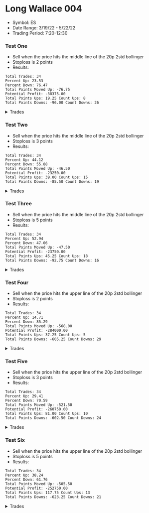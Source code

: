 # Long Wallace 004 
- Symbol: ES
- Date Range: 3/19/22 - 5/22/22
- Trading Period: 7:20-12:30

### Test One
* Sell when the price hits the middle line of the 20p 2std bollinger
* Stoploss is 2 points
* Results:
```
Total Trades: 34
Percent Up: 23.53
Percent Down: 76.47
Total Points Moved Up: -76.75
Potential Profit: -38375.00
Total Points Ups: 19.25 Count Ups: 8
Total Points Downs: -96.00 Count Downs: 26
```

<details><summary>Trades</summary>

<code>In: 2022-03-23 09:15:00		Out: 2022-03-23 09:19:15		Total Move Up: 5.25</code> <br />
<code>In: 2022-03-23 09:48:00		Out: 2022-03-23 09:52:50		Total Move Up: 3.25</code> <br />
<code>In: 2022-03-28 07:40:00		Out: 2022-03-28 07:43:00		Total Move Up: 1.50</code> <br />
<code>In: 2022-03-28 08:28:00		Out: 2022-03-28 08:32:05		Total Move Up: -3.25</code> <br />
<code>In: 2022-03-30 08:03:00		Out: 2022-03-30 08:04:05		Total Move Up: -2.75</code> <br />
<code>In: 2022-04-01 10:24:00		Out: 2022-04-01 10:23:20		Total Move Up: 0.00</code> <br />
<code>In: 2022-04-05 08:42:00		Out: 2022-04-05 08:48:10		Total Move Up: -2.25</code> <br />
<code>In: 2022-04-05 09:25:00		Out: 2022-04-05 09:27:15		Total Move Up: -2.25</code> <br />
<code>In: 2022-04-05 12:01:00		Out: 2022-04-05 12:02:05		Total Move Up: -2.25</code> <br />
<code>In: 2022-04-07 08:57:00		Out: 2022-04-07 08:56:10		Total Move Up: 2.00</code> <br />
<code>In: 2022-04-07 09:52:00		Out: 2022-04-07 09:51:10		Total Move Up: -3.00</code> <br />
<code>In: 2022-04-20 11:58:00		Out: 2022-04-20 11:57:10		Total Move Up: -2.75</code> <br />
<code>In: 2022-04-21 08:36:00		Out: 2022-04-21 08:35:50		Total Move Up: -2.25</code> <br />
<code>In: 2022-04-21 09:07:00		Out: 2022-04-21 09:07:15		Total Move Up: -2.50</code> <br />
<code>In: 2022-04-21 10:21:00		Out: 2022-04-21 10:20:10		Total Move Up: -5.00</code> <br />
<code>In: 2022-04-22 10:43:00		Out: 2022-04-22 10:44:35		Total Move Up: 2.75</code> <br />
<code>In: 2022-04-22 10:44:00		Out: 2022-04-22 10:44:35		Total Move Up: 1.25</code> <br />
<code>In: 2022-04-26 08:39:00		Out: 2022-04-26 08:38:10		Total Move Up: -3.50</code> <br />
<code>In: 2022-04-29 08:15:00		Out: 2022-04-29 08:14:10		Total Move Up: -4.50</code> <br />
<code>In: 2022-04-29 11:12:00		Out: 2022-04-29 11:14:00		Total Move Up: -2.25</code> <br />
<code>In: 2022-04-29 11:42:00		Out: 2022-04-29 11:47:00		Total Move Up: -2.50</code> <br />
<code>In: 2022-04-29 12:16:00		Out: 2022-04-29 12:16:30		Total Move Up: -2.25</code> <br />
<code>In: 2022-05-04 08:17:00		Out: 2022-05-04 08:16:30		Total Move Up: -1.75</code> <br />
<code>In: 2022-05-04 11:36:00		Out: 2022-05-04 11:35:10		Total Move Up: -16.25</code> <br />
<code>In: 2022-05-05 07:44:00		Out: 2022-05-05 07:43:10		Total Move Up: -8.25</code> <br />
<code>In: 2022-05-09 07:27:00		Out: 2022-05-09 07:26:50		Total Move Up: -2.25</code> <br />
<code>In: 2022-05-09 08:35:00		Out: 2022-05-09 08:35:10		Total Move Up: 3.25</code> <br />
<code>In: 2022-05-09 11:30:00		Out: 2022-05-09 11:30:10		Total Move Up: -1.75</code> <br />
<code>In: 2022-05-11 11:01:00		Out: 2022-05-11 11:00:10		Total Move Up: -4.00</code> <br />
<code>In: 2022-05-11 12:18:00		Out: 2022-05-11 12:17:10		Total Move Up: -4.50</code> <br />
<code>In: 2022-05-12 11:35:00		Out: 2022-05-12 11:34:10		Total Move Up: -4.50</code> <br />
<code>In: 2022-05-18 11:39:00		Out: 2022-05-18 11:38:10		Total Move Up: -3.00</code> <br />
<code>In: 2022-05-19 10:52:00		Out: 2022-05-19 10:51:10		Total Move Up: -3.75</code> <br />
<code>In: 2022-05-25 10:15:00		Out: 2022-05-25 10:14:10		Total Move Up: -2.75</code> <br />


</details>

### Test Two
* Sell when the price hits the middle line of the 20p 2std bollinger
* Stoploss is 3 points
* Results:
```
Total Trades: 34
Percent Up: 44.12
Percent Down: 55.88
Total Points Moved Up: -46.50
Potential Profit: -23250.00
Total Points Ups: 39.00 Count Ups: 15
Total Points Downs: -85.50 Count Downs: 19
```

<details><summary>Trades</summary>

<code>In: 2022-03-23 09:15:00		Out: 2022-03-23 09:19:15		Total Move Up: 5.25</code> <br />
<code>In: 2022-03-23 09:48:00		Out: 2022-03-23 09:52:50		Total Move Up: 3.25</code> <br />
<code>In: 2022-03-28 07:40:00		Out: 2022-03-28 07:43:00		Total Move Up: 1.50</code> <br />
<code>In: 2022-03-28 08:28:00		Out: 2022-03-28 08:32:05		Total Move Up: -3.25</code> <br />
<code>In: 2022-03-30 08:03:00		Out: 2022-03-30 08:04:35		Total Move Up: -3.00</code> <br />
<code>In: 2022-04-01 10:24:00		Out: 2022-04-01 10:23:20		Total Move Up: 0.00</code> <br />
<code>In: 2022-04-05 08:42:00		Out: 2022-04-05 08:52:10		Total Move Up: 1.00</code> <br />
<code>In: 2022-04-05 09:25:00		Out: 2022-04-05 09:30:10		Total Move Up: -3.00</code> <br />
<code>In: 2022-04-05 12:01:00		Out: 2022-04-05 12:02:40		Total Move Up: -3.00</code> <br />
<code>In: 2022-04-07 08:57:00		Out: 2022-04-07 08:56:10		Total Move Up: 2.00</code> <br />
<code>In: 2022-04-07 09:52:00		Out: 2022-04-07 09:52:55		Total Move Up: 1.00</code> <br />
<code>In: 2022-04-20 11:58:00		Out: 2022-04-20 12:01:15		Total Move Up: 4.75</code> <br />
<code>In: 2022-04-21 08:36:00		Out: 2022-04-21 08:37:55		Total Move Up: -3.25</code> <br />
<code>In: 2022-04-21 09:07:00		Out: 2022-04-21 09:07:30		Total Move Up: -3.00</code> <br />
<code>In: 2022-04-21 10:21:00		Out: 2022-04-21 10:20:10		Total Move Up: -5.00</code> <br />
<code>In: 2022-04-22 10:43:00		Out: 2022-04-22 10:44:35		Total Move Up: 2.75</code> <br />
<code>In: 2022-04-22 10:44:00		Out: 2022-04-22 10:44:35		Total Move Up: 1.25</code> <br />
<code>In: 2022-04-26 08:39:00		Out: 2022-04-26 08:38:10		Total Move Up: -3.50</code> <br />
<code>In: 2022-04-29 08:15:00		Out: 2022-04-29 08:14:10		Total Move Up: -4.50</code> <br />
<code>In: 2022-04-29 11:12:00		Out: 2022-04-29 11:15:05		Total Move Up: 4.25</code> <br />
<code>In: 2022-04-29 11:42:00		Out: 2022-04-29 11:47:05		Total Move Up: -3.25</code> <br />
<code>In: 2022-04-29 12:16:00		Out: 2022-04-29 12:18:10		Total Move Up: 5.00</code> <br />
<code>In: 2022-05-04 08:17:00		Out: 2022-05-04 08:20:05		Total Move Up: 1.25</code> <br />
<code>In: 2022-05-04 11:36:00		Out: 2022-05-04 11:35:10		Total Move Up: -16.25</code> <br />
<code>In: 2022-05-05 07:44:00		Out: 2022-05-05 07:43:10		Total Move Up: -8.25</code> <br />
<code>In: 2022-05-09 07:27:00		Out: 2022-05-09 07:28:10		Total Move Up: -3.00</code> <br />
<code>In: 2022-05-09 08:35:00		Out: 2022-05-09 08:35:10		Total Move Up: 3.25</code> <br />
<code>In: 2022-05-09 11:30:00		Out: 2022-05-09 11:30:30		Total Move Up: -3.50</code> <br />
<code>In: 2022-05-11 11:01:00		Out: 2022-05-11 11:00:10		Total Move Up: -4.00</code> <br />
<code>In: 2022-05-11 12:18:00		Out: 2022-05-11 12:17:10		Total Move Up: -4.50</code> <br />
<code>In: 2022-05-12 11:35:00		Out: 2022-05-12 11:34:10		Total Move Up: -4.50</code> <br />
<code>In: 2022-05-18 11:39:00		Out: 2022-05-18 11:38:10		Total Move Up: -3.00</code> <br />
<code>In: 2022-05-19 10:52:00		Out: 2022-05-19 10:51:10		Total Move Up: -3.75</code> <br />
<code>In: 2022-05-25 10:15:00		Out: 2022-05-25 10:15:25		Total Move Up: 2.50</code> <br />


</details>

### Test Three
* Sell when the price hits the middle line of the 20p 2std bollinger
* Stoploss is 5 points
* Results:
```
Total Trades: 34
Percent Up: 52.94
Percent Down: 47.06
Total Points Moved Up: -47.50
Potential Profit: -23750.00
Total Points Ups: 45.25 Count Ups: 18
Total Points Downs: -92.75 Count Downs: 16
```

<details><summary>Trades</summary>

<code>In: 2022-03-23 09:15:00		Out: 2022-03-23 09:19:15		Total Move Up: 5.25</code> <br />
<code>In: 2022-03-23 09:48:00		Out: 2022-03-23 09:52:50		Total Move Up: 3.25</code> <br />
<code>In: 2022-03-28 07:40:00		Out: 2022-03-28 07:43:00		Total Move Up: 1.50</code> <br />
<code>In: 2022-03-28 08:28:00		Out: 2022-03-28 08:33:25		Total Move Up: -5.50</code> <br />
<code>In: 2022-03-30 08:03:00		Out: 2022-03-30 08:07:05		Total Move Up: -5.00</code> <br />
<code>In: 2022-04-01 10:24:00		Out: 2022-04-01 10:23:20		Total Move Up: 0.00</code> <br />
<code>In: 2022-04-05 08:42:00		Out: 2022-04-05 08:52:10		Total Move Up: 1.00</code> <br />
<code>In: 2022-04-05 09:25:00		Out: 2022-04-05 09:36:55		Total Move Up: -0.75</code> <br />
<code>In: 2022-04-05 12:01:00		Out: 2022-04-05 12:04:10		Total Move Up: -5.25</code> <br />
<code>In: 2022-04-07 08:57:00		Out: 2022-04-07 08:56:10		Total Move Up: 2.00</code> <br />
<code>In: 2022-04-07 09:52:00		Out: 2022-04-07 09:52:55		Total Move Up: 1.00</code> <br />
<code>In: 2022-04-20 11:58:00		Out: 2022-04-20 12:01:15		Total Move Up: 4.75</code> <br />
<code>In: 2022-04-21 08:36:00		Out: 2022-04-21 08:40:20		Total Move Up: -5.50</code> <br />
<code>In: 2022-04-21 09:07:00		Out: 2022-04-21 09:10:35		Total Move Up: -5.00</code> <br />
<code>In: 2022-04-21 10:21:00		Out: 2022-04-21 10:20:10		Total Move Up: -5.00</code> <br />
<code>In: 2022-04-22 10:43:00		Out: 2022-04-22 10:44:35		Total Move Up: 2.75</code> <br />
<code>In: 2022-04-22 10:44:00		Out: 2022-04-22 10:44:35		Total Move Up: 1.25</code> <br />
<code>In: 2022-04-26 08:39:00		Out: 2022-04-26 08:41:30		Total Move Up: -5.00</code> <br />
<code>In: 2022-04-29 08:15:00		Out: 2022-04-29 08:14:20		Total Move Up: -5.00</code> <br />
<code>In: 2022-04-29 11:12:00		Out: 2022-04-29 11:15:05		Total Move Up: 4.25</code> <br />
<code>In: 2022-04-29 11:42:00		Out: 2022-04-29 11:47:15		Total Move Up: -5.00</code> <br />
<code>In: 2022-04-29 12:16:00		Out: 2022-04-29 12:18:10		Total Move Up: 5.00</code> <br />
<code>In: 2022-05-04 08:17:00		Out: 2022-05-04 08:20:05		Total Move Up: 1.25</code> <br />
<code>In: 2022-05-04 11:36:00		Out: 2022-05-04 11:35:10		Total Move Up: -16.25</code> <br />
<code>In: 2022-05-05 07:44:00		Out: 2022-05-05 07:43:10		Total Move Up: -8.25</code> <br />
<code>In: 2022-05-09 07:27:00		Out: 2022-05-09 07:28:45		Total Move Up: -5.00</code> <br />
<code>In: 2022-05-09 08:35:00		Out: 2022-05-09 08:35:10		Total Move Up: 3.25</code> <br />
<code>In: 2022-05-09 11:30:00		Out: 2022-05-09 11:32:00		Total Move Up: -6.25</code> <br />
<code>In: 2022-05-11 11:01:00		Out: 2022-05-11 11:00:50		Total Move Up: 1.00</code> <br />
<code>In: 2022-05-11 12:18:00		Out: 2022-05-11 12:18:05		Total Move Up: 1.00</code> <br />
<code>In: 2022-05-12 11:35:00		Out: 2022-05-12 11:38:35		Total Move Up: -5.00</code> <br />
<code>In: 2022-05-18 11:39:00		Out: 2022-05-18 11:47:55		Total Move Up: -5.00</code> <br />
<code>In: 2022-05-19 10:52:00		Out: 2022-05-19 10:52:45		Total Move Up: 4.25</code> <br />
<code>In: 2022-05-25 10:15:00		Out: 2022-05-25 10:15:25		Total Move Up: 2.50</code> <br />


</details>

### Test Four
* Sell when the price hits the upper line of the 20p 2std bollinger
* Stoploss is 2 points
* Results:
```
Total Trades: 34
Percent Up: 14.71
Percent Down: 85.29
Total Points Moved Up: -568.00
Potential Profit: -284000.00
Total Points Ups: 37.25 Count Ups: 5
Total Points Downs: -605.25 Count Downs: 29
```

<details><summary>Trades</summary>

<code>In: 2022-03-23 09:15:00		Out: 2022-03-23 09:31:10		Total Move Up: 8.25</code> <br />
<code>In: 2022-03-23 09:48:00		Out: 2022-05-25 13:59:00		Total Move Up: -504.50</code> <br />
<code>In: 2022-03-28 07:40:00		Out: 2022-03-28 07:48:20		Total Move Up: 7.75</code> <br />
<code>In: 2022-03-28 08:28:00		Out: 2022-03-28 08:32:05		Total Move Up: -3.25</code> <br />
<code>In: 2022-03-30 08:03:00		Out: 2022-03-30 08:04:05		Total Move Up: -2.75</code> <br />
<code>In: 2022-04-01 10:24:00		Out: 2022-04-01 10:31:50		Total Move Up: 2.50</code> <br />
<code>In: 2022-04-05 08:42:00		Out: 2022-04-05 08:48:10		Total Move Up: -2.25</code> <br />
<code>In: 2022-04-05 09:25:00		Out: 2022-04-05 09:27:15		Total Move Up: -2.25</code> <br />
<code>In: 2022-04-05 12:01:00		Out: 2022-04-05 12:02:05		Total Move Up: -2.25</code> <br />
<code>In: 2022-04-07 08:57:00		Out: 2022-04-07 09:10:50		Total Move Up: 8.00</code> <br />
<code>In: 2022-04-07 09:52:00		Out: 2022-04-07 09:51:10		Total Move Up: -3.00</code> <br />
<code>In: 2022-04-20 11:58:00		Out: 2022-04-20 11:57:10		Total Move Up: -2.75</code> <br />
<code>In: 2022-04-21 08:36:00		Out: 2022-04-21 08:35:50		Total Move Up: -2.25</code> <br />
<code>In: 2022-04-21 09:07:00		Out: 2022-04-21 09:07:15		Total Move Up: -2.50</code> <br />
<code>In: 2022-04-21 10:21:00		Out: 2022-04-21 10:20:10		Total Move Up: -5.00</code> <br />
<code>In: 2022-04-22 10:43:00		Out: 2022-04-22 10:53:00		Total Move Up: -2.75</code> <br />
<code>In: 2022-04-22 10:44:00		Out: 2022-04-22 10:50:15		Total Move Up: -2.00</code> <br />
<code>In: 2022-04-26 08:39:00		Out: 2022-04-26 08:38:10		Total Move Up: -3.50</code> <br />
<code>In: 2022-04-29 08:15:00		Out: 2022-04-29 08:14:10		Total Move Up: -4.50</code> <br />
<code>In: 2022-04-29 11:12:00		Out: 2022-04-29 11:14:00		Total Move Up: -2.25</code> <br />
<code>In: 2022-04-29 11:42:00		Out: 2022-04-29 11:47:00		Total Move Up: -2.50</code> <br />
<code>In: 2022-04-29 12:16:00		Out: 2022-04-29 12:16:30		Total Move Up: -2.25</code> <br />
<code>In: 2022-05-04 08:17:00		Out: 2022-05-04 08:16:30		Total Move Up: -1.75</code> <br />
<code>In: 2022-05-04 11:36:00		Out: 2022-05-04 11:35:10		Total Move Up: -16.25</code> <br />
<code>In: 2022-05-05 07:44:00		Out: 2022-05-05 07:43:10		Total Move Up: -8.25</code> <br />
<code>In: 2022-05-09 07:27:00		Out: 2022-05-09 07:26:50		Total Move Up: -2.25</code> <br />
<code>In: 2022-05-09 08:35:00		Out: 2022-05-09 08:39:25		Total Move Up: 10.75</code> <br />
<code>In: 2022-05-09 11:30:00		Out: 2022-05-09 11:30:10		Total Move Up: -1.75</code> <br />
<code>In: 2022-05-11 11:01:00		Out: 2022-05-11 11:00:10		Total Move Up: -4.00</code> <br />
<code>In: 2022-05-11 12:18:00		Out: 2022-05-11 12:17:10		Total Move Up: -4.50</code> <br />
<code>In: 2022-05-12 11:35:00		Out: 2022-05-12 11:34:10		Total Move Up: -4.50</code> <br />
<code>In: 2022-05-18 11:39:00		Out: 2022-05-18 11:38:10		Total Move Up: -3.00</code> <br />
<code>In: 2022-05-19 10:52:00		Out: 2022-05-19 10:51:10		Total Move Up: -3.75</code> <br />
<code>In: 2022-05-25 10:15:00		Out: 2022-05-25 10:14:10		Total Move Up: -2.75</code> <br />


</details>

### Test Five
* Sell when the price hits the upper line of the 20p 2std bollinger
* Stoploss is 3 points
* Results:
```
Total Trades: 34
Percent Up: 29.41
Percent Down: 70.59
Total Points Moved Up: -521.50
Potential Profit: -260750.00
Total Points Ups: 81.00 Count Ups: 10
Total Points Downs: -602.50 Count Downs: 24
```

<details><summary>Trades</summary>

<code>In: 2022-03-23 09:15:00		Out: 2022-03-23 09:31:10		Total Move Up: 8.25</code> <br />
<code>In: 2022-03-23 09:48:00		Out: 2022-05-25 13:59:00		Total Move Up: -504.50</code> <br />
<code>In: 2022-03-28 07:40:00		Out: 2022-03-28 07:48:20		Total Move Up: 7.75</code> <br />
<code>In: 2022-03-28 08:28:00		Out: 2022-03-28 08:32:05		Total Move Up: -3.25</code> <br />
<code>In: 2022-03-30 08:03:00		Out: 2022-03-30 08:04:35		Total Move Up: -3.00</code> <br />
<code>In: 2022-04-01 10:24:00		Out: 2022-04-01 10:31:50		Total Move Up: 2.50</code> <br />
<code>In: 2022-04-05 08:42:00		Out: 2022-04-05 08:53:25		Total Move Up: -3.25</code> <br />
<code>In: 2022-04-05 09:25:00		Out: 2022-04-05 09:30:10		Total Move Up: -3.00</code> <br />
<code>In: 2022-04-05 12:01:00		Out: 2022-04-05 12:02:40		Total Move Up: -3.00</code> <br />
<code>In: 2022-04-07 08:57:00		Out: 2022-04-07 09:10:50		Total Move Up: 8.00</code> <br />
<code>In: 2022-04-07 09:52:00		Out: 2022-04-07 10:03:10		Total Move Up: 7.50</code> <br />
<code>In: 2022-04-20 11:58:00		Out: 2022-04-20 12:13:55		Total Move Up: 14.00</code> <br />
<code>In: 2022-04-21 08:36:00		Out: 2022-04-21 08:37:55		Total Move Up: -3.25</code> <br />
<code>In: 2022-04-21 09:07:00		Out: 2022-04-21 09:07:30		Total Move Up: -3.00</code> <br />
<code>In: 2022-04-21 10:21:00		Out: 2022-04-21 10:20:10		Total Move Up: -5.00</code> <br />
<code>In: 2022-04-22 10:43:00		Out: 2022-04-22 10:53:05		Total Move Up: -3.25</code> <br />
<code>In: 2022-04-22 10:44:00		Out: 2022-04-22 10:50:25		Total Move Up: -3.00</code> <br />
<code>In: 2022-04-26 08:39:00		Out: 2022-04-26 08:38:10		Total Move Up: -3.50</code> <br />
<code>In: 2022-04-29 08:15:00		Out: 2022-04-29 08:14:10		Total Move Up: -4.50</code> <br />
<code>In: 2022-04-29 11:12:00		Out: 2022-04-29 11:16:25		Total Move Up: 7.00</code> <br />
<code>In: 2022-04-29 11:42:00		Out: 2022-04-29 11:47:05		Total Move Up: -3.25</code> <br />
<code>In: 2022-04-29 12:16:00		Out: 2022-04-29 12:25:35		Total Move Up: 8.00</code> <br />
<code>In: 2022-05-04 08:17:00		Out: 2022-05-04 08:29:00		Total Move Up: -3.00</code> <br />
<code>In: 2022-05-04 11:36:00		Out: 2022-05-04 11:35:10		Total Move Up: -16.25</code> <br />
<code>In: 2022-05-05 07:44:00		Out: 2022-05-05 07:43:10		Total Move Up: -8.25</code> <br />
<code>In: 2022-05-09 07:27:00		Out: 2022-05-09 07:28:10		Total Move Up: -3.00</code> <br />
<code>In: 2022-05-09 08:35:00		Out: 2022-05-09 08:39:25		Total Move Up: 10.75</code> <br />
<code>In: 2022-05-09 11:30:00		Out: 2022-05-09 11:30:30		Total Move Up: -3.50</code> <br />
<code>In: 2022-05-11 11:01:00		Out: 2022-05-11 11:00:10		Total Move Up: -4.00</code> <br />
<code>In: 2022-05-11 12:18:00		Out: 2022-05-11 12:17:10		Total Move Up: -4.50</code> <br />
<code>In: 2022-05-12 11:35:00		Out: 2022-05-12 11:34:10		Total Move Up: -4.50</code> <br />
<code>In: 2022-05-18 11:39:00		Out: 2022-05-18 11:38:10		Total Move Up: -3.00</code> <br />
<code>In: 2022-05-19 10:52:00		Out: 2022-05-19 10:51:10		Total Move Up: -3.75</code> <br />
<code>In: 2022-05-25 10:15:00		Out: 2022-05-25 10:30:45		Total Move Up: 7.25</code> <br />


</details>

### Test Six
* Sell when the price hits the upper line of the 20p 2std bollinger
* Stoploss is 5 points
* Results:
```
Total Trades: 34
Percent Up: 38.24
Percent Down: 61.76
Total Points Moved Up: -505.50
Potential Profit: -252750.00
Total Points Ups: 117.75 Count Ups: 13
Total Points Downs: -623.25 Count Downs: 21
```

<details><summary>Trades</summary>

<code>In: 2022-03-23 09:15:00		Out: 2022-03-23 09:31:10		Total Move Up: 8.25</code> <br />
<code>In: 2022-03-23 09:48:00		Out: 2022-05-25 13:59:00		Total Move Up: -504.50</code> <br />
<code>In: 2022-03-28 07:40:00		Out: 2022-03-28 07:48:20		Total Move Up: 7.75</code> <br />
<code>In: 2022-03-28 08:28:00		Out: 2022-03-28 08:33:25		Total Move Up: -5.50</code> <br />
<code>In: 2022-03-30 08:03:00		Out: 2022-03-30 08:07:05		Total Move Up: -5.00</code> <br />
<code>In: 2022-04-01 10:24:00		Out: 2022-04-01 10:31:50		Total Move Up: 2.50</code> <br />
<code>In: 2022-04-05 08:42:00		Out: 2022-04-05 08:54:30		Total Move Up: -5.00</code> <br />
<code>In: 2022-04-05 09:25:00		Out: 2022-04-05 09:39:45		Total Move Up: 2.00</code> <br />
<code>In: 2022-04-05 12:01:00		Out: 2022-04-05 12:04:10		Total Move Up: -5.25</code> <br />
<code>In: 2022-04-07 08:57:00		Out: 2022-04-07 09:10:50		Total Move Up: 8.00</code> <br />
<code>In: 2022-04-07 09:52:00		Out: 2022-04-07 10:03:10		Total Move Up: 7.50</code> <br />
<code>In: 2022-04-20 11:58:00		Out: 2022-04-20 12:13:55		Total Move Up: 14.00</code> <br />
<code>In: 2022-04-21 08:36:00		Out: 2022-04-21 08:40:20		Total Move Up: -5.50</code> <br />
<code>In: 2022-04-21 09:07:00		Out: 2022-04-21 09:10:35		Total Move Up: -5.00</code> <br />
<code>In: 2022-04-21 10:21:00		Out: 2022-04-21 10:20:10		Total Move Up: -5.00</code> <br />
<code>In: 2022-04-22 10:43:00		Out: 2022-04-22 10:54:15		Total Move Up: -5.25</code> <br />
<code>In: 2022-04-22 10:44:00		Out: 2022-04-22 10:53:10		Total Move Up: -5.25</code> <br />
<code>In: 2022-04-26 08:39:00		Out: 2022-04-26 08:41:30		Total Move Up: -5.00</code> <br />
<code>In: 2022-04-29 08:15:00		Out: 2022-04-29 08:14:20		Total Move Up: -5.00</code> <br />
<code>In: 2022-04-29 11:12:00		Out: 2022-04-29 11:16:25		Total Move Up: 7.00</code> <br />
<code>In: 2022-04-29 11:42:00		Out: 2022-04-29 11:47:15		Total Move Up: -5.00</code> <br />
<code>In: 2022-04-29 12:16:00		Out: 2022-04-29 12:25:35		Total Move Up: 8.00</code> <br />
<code>In: 2022-05-04 08:17:00		Out: 2022-05-04 08:31:00		Total Move Up: -5.25</code> <br />
<code>In: 2022-05-04 11:36:00		Out: 2022-05-04 11:35:10		Total Move Up: -16.25</code> <br />
<code>In: 2022-05-05 07:44:00		Out: 2022-05-05 07:43:10		Total Move Up: -8.25</code> <br />
<code>In: 2022-05-09 07:27:00		Out: 2022-05-09 07:28:45		Total Move Up: -5.00</code> <br />
<code>In: 2022-05-09 08:35:00		Out: 2022-05-09 08:39:25		Total Move Up: 10.75</code> <br />
<code>In: 2022-05-09 11:30:00		Out: 2022-05-09 11:32:00		Total Move Up: -6.25</code> <br />
<code>In: 2022-05-11 11:01:00		Out: 2022-05-11 11:05:00		Total Move Up: 11.00</code> <br />
<code>In: 2022-05-11 12:18:00		Out: 2022-05-11 12:22:45		Total Move Up: -6.00</code> <br />
<code>In: 2022-05-12 11:35:00		Out: 2022-05-12 11:38:35		Total Move Up: -5.00</code> <br />
<code>In: 2022-05-18 11:39:00		Out: 2022-05-18 11:47:55		Total Move Up: -5.00</code> <br />
<code>In: 2022-05-19 10:52:00		Out: 2022-05-19 10:56:55		Total Move Up: 23.75</code> <br />
<code>In: 2022-05-25 10:15:00		Out: 2022-05-25 10:30:45		Total Move Up: 7.25</code> <br />


</details>
